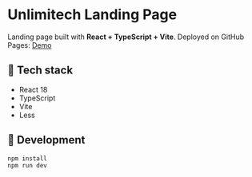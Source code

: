 # Unlimitech Landing Page

Landing page built with **React + TypeScript + Vite**.
Deployed on GitHub Pages: [Demo](https://przwojwwp.github.io/Unlimitech)

## 🚀 Tech stack

- React 18
- TypeScript
- Vite
- Less

## 🔧 Development

```bash
npm install
npm run dev
```
